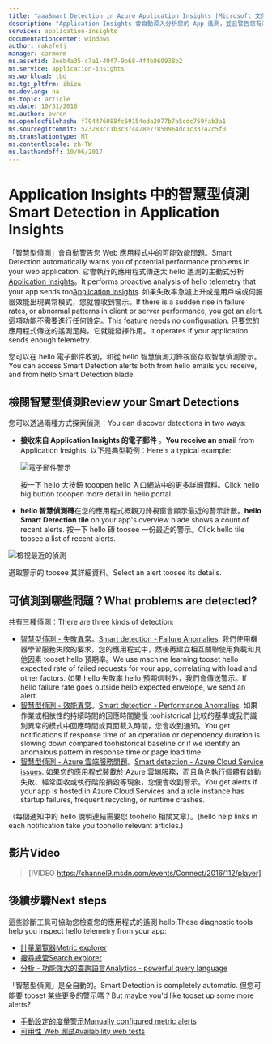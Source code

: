 ```yaml
---
title: "aaaSmart Detection in Azure Application Insights |Microsoft 文件"
description: "Application Insights 會自動深入分析您的 App 遙測，並且警告您有潛在的問題。"
services: application-insights
documentationcenter: windows
author: rakefetj
manager: carmonm
ms.assetid: 2eeb4a35-c7a1-49f7-9b68-4f4b860938b2
ms.service: application-insights
ms.workload: tbd
ms.tgt_pltfrm: ibiza
ms.devlang: na
ms.topic: article
ms.date: 10/31/2016
ms.author: bwren
ms.openlocfilehash: f794476088fc69154eda2077b7a5cdc769fab3a1
ms.sourcegitcommit: 523283cc1b3c37c428e77850964dc1c33742c5f0
ms.translationtype: MT
ms.contentlocale: zh-TW
ms.lasthandoff: 10/06/2017
---
```

# <a name="smart-detection-in-application-insights"></a><span data-ttu-id="442c0-103">Application Insights 中的智慧型偵測</span><span class="sxs-lookup"><span data-stu-id="442c0-103">Smart Detection in Application Insights</span></span>
 <span data-ttu-id="442c0-104">「智慧型偵測」會自動警告您 Web 應用程式中的可能效能問題。</span><span class="sxs-lookup"><span data-stu-id="442c0-104">Smart Detection automatically warns you of potential performance problems in your web application.</span></span> <span data-ttu-id="442c0-105">它會執行的應用程式傳送太 hello 遙測的主動式分析[Application Insights](app-insights-overview.md)。</span><span class="sxs-lookup"><span data-stu-id="442c0-105">It performs proactive analysis of hello telemetry that your app sends too[Application Insights](app-insights-overview.md).</span></span> <span data-ttu-id="442c0-106">如果失敗率急遽上升或是用戶端或伺服器效能出現異常模式，您就會收到警示。</span><span class="sxs-lookup"><span data-stu-id="442c0-106">If there is a sudden rise in failure rates, or abnormal patterns in client or server performance, you get an alert.</span></span> <span data-ttu-id="442c0-107">這項功能不需要進行任何設定。</span><span class="sxs-lookup"><span data-stu-id="442c0-107">This feature needs no configuration.</span></span> <span data-ttu-id="442c0-108">只要您的應用程式傳送的遙測足夠，它就能發揮作用。</span><span class="sxs-lookup"><span data-stu-id="442c0-108">It operates if your application sends enough telemetry.</span></span>

<span data-ttu-id="442c0-109">您可以在 hello 電子郵件收到，和從 hello 智慧偵測刀鋒視窗存取智慧偵測警示。</span><span class="sxs-lookup"><span data-stu-id="442c0-109">You can access Smart Detection alerts both from hello emails you receive, and from hello Smart Detection blade.</span></span>

## <a name="review-your-smart-detections"></a><span data-ttu-id="442c0-110">檢閱智慧型偵測</span><span class="sxs-lookup"><span data-stu-id="442c0-110">Review your Smart Detections</span></span>
<span data-ttu-id="442c0-111">您可以透過兩種方式探索偵測︰</span><span class="sxs-lookup"><span data-stu-id="442c0-111">You can discover detections in two ways:</span></span>

* <span data-ttu-id="442c0-112">**接收來自 Application Insights 的電子郵件** 。</span><span class="sxs-lookup"><span data-stu-id="442c0-112">**You receive an email** from Application Insights.</span></span> <span data-ttu-id="442c0-113">以下是典型範例︰</span><span class="sxs-lookup"><span data-stu-id="442c0-113">Here's a typical example:</span></span>
  
    ![電子郵件警示](./media/app-insights-proactive-diagnostics/03.png)
  
    <span data-ttu-id="442c0-115">按一下 hello 大按鈕 tooopen hello 入口網站中的更多詳細資料。</span><span class="sxs-lookup"><span data-stu-id="442c0-115">Click hello big button tooopen more detail in hello portal.</span></span>
* <span data-ttu-id="442c0-116">**hello 智慧偵測磚**在您的應用程式概觀刀鋒視窗會顯示最近的警示計數。</span><span class="sxs-lookup"><span data-stu-id="442c0-116">**hello Smart Detection tile** on your app's overview blade shows a count of recent alerts.</span></span> <span data-ttu-id="442c0-117">按一下 hello 磚 toosee 一份最近的警示。</span><span class="sxs-lookup"><span data-stu-id="442c0-117">Click hello tile toosee a list of recent alerts.</span></span>

![檢視最近的偵測](./media/app-insights-proactive-diagnostics/04.png)

<span data-ttu-id="442c0-119">選取警示的 toosee 其詳細資料。</span><span class="sxs-lookup"><span data-stu-id="442c0-119">Select an alert toosee its details.</span></span>

## <a name="what-problems-are-detected"></a><span data-ttu-id="442c0-120">可偵測到哪些問題？</span><span class="sxs-lookup"><span data-stu-id="442c0-120">What problems are detected?</span></span>
<span data-ttu-id="442c0-121">共有三種偵測︰</span><span class="sxs-lookup"><span data-stu-id="442c0-121">There are three kinds of detection:</span></span>

* <span data-ttu-id="442c0-122">[智慧型偵測 - 失敗異常](app-insights-proactive-failure-diagnostics.md)。</span><span class="sxs-lookup"><span data-stu-id="442c0-122">[Smart detection - Failure Anomalies](app-insights-proactive-failure-diagnostics.md).</span></span> <span data-ttu-id="442c0-123">我們使用機器學習服務失敗的要求，您的應用程式中，然後再建立相互關聯使用負載和其他因素 tooset hello 預期率。</span><span class="sxs-lookup"><span data-stu-id="442c0-123">We use machine learning tooset hello expected rate of failed requests for your app, correlating with load and other factors.</span></span> <span data-ttu-id="442c0-124">如果 hello 失敗率 hello 預期信封外，我們會傳送警示。</span><span class="sxs-lookup"><span data-stu-id="442c0-124">If hello failure rate goes outside hello expected envelope, we send an alert.</span></span>
* <span data-ttu-id="442c0-125">[智慧型偵測 - 效能異常](app-insights-proactive-performance-diagnostics.md)。</span><span class="sxs-lookup"><span data-stu-id="442c0-125">[Smart detection - Performance Anomalies](app-insights-proactive-performance-diagnostics.md).</span></span> <span data-ttu-id="442c0-126">如果作業或相依性的持續時間的回應時間變慢 toohistorical 比較的基準或我們識別異常的模式中回應時間或頁面載入時間，您會收到通知。</span><span class="sxs-lookup"><span data-stu-id="442c0-126">You get notifications if response time of an operation or dependency duration is slowing down compared toohistorical baseline or if we identify an anomalous pattern in response time or page load time.</span></span>   
* <span data-ttu-id="442c0-127">[智慧型偵測 - Azure 雲端服務問題](https://azure.microsoft.com/blog/proactive-notifications-on-cloud-service-issues-with-azure-diagnostics-and-application-insights/)。</span><span class="sxs-lookup"><span data-stu-id="442c0-127">[Smart detection - Azure Cloud Service issues](https://azure.microsoft.com/blog/proactive-notifications-on-cloud-service-issues-with-azure-diagnostics-and-application-insights/).</span></span> <span data-ttu-id="442c0-128">如果您的應用程式裝載於 Azure 雲端服務，而且角色執行個體有啟動失敗、經常回收或執行階段損毀等現象，您便會收到警示。</span><span class="sxs-lookup"><span data-stu-id="442c0-128">You get alerts if your app is hosted in Azure Cloud Services and a role instance has startup failures, frequent recycling, or runtime crashes.</span></span>

<span data-ttu-id="442c0-129">（每個通知中的 hello 說明連結需要您 toohello 相關文章）。</span><span class="sxs-lookup"><span data-stu-id="442c0-129">(hello help links in each notification take you toohello relevant articles.)</span></span>

## <a name="video"></a><span data-ttu-id="442c0-130">影片</span><span class="sxs-lookup"><span data-stu-id="442c0-130">Video</span></span>

> [!VIDEO https://channel9.msdn.com/events/Connect/2016/112/player]

## <a name="next-steps"></a><span data-ttu-id="442c0-131">後續步驟</span><span class="sxs-lookup"><span data-stu-id="442c0-131">Next steps</span></span>
<span data-ttu-id="442c0-132">這些診斷工具可協助您檢查您的應用程式的遙測 hello:</span><span class="sxs-lookup"><span data-stu-id="442c0-132">These diagnostic tools help you inspect hello telemetry from your app:</span></span>

* [<span data-ttu-id="442c0-133">計量瀏覽器</span><span class="sxs-lookup"><span data-stu-id="442c0-133">Metric explorer</span></span>](app-insights-metrics-explorer.md)
* [<span data-ttu-id="442c0-134">搜尋總管</span><span class="sxs-lookup"><span data-stu-id="442c0-134">Search explorer</span></span>](app-insights-diagnostic-search.md)
* [<span data-ttu-id="442c0-135">分析 - 功能強大的查詢語言</span><span class="sxs-lookup"><span data-stu-id="442c0-135">Analytics - powerful query language</span></span>](app-insights-analytics-tour.md)

<span data-ttu-id="442c0-136">「智慧型偵測」是全自動的。</span><span class="sxs-lookup"><span data-stu-id="442c0-136">Smart Detection is completely automatic.</span></span> <span data-ttu-id="442c0-137">但您可能要 tooset 某些更多的警示嗎？</span><span class="sxs-lookup"><span data-stu-id="442c0-137">But maybe you'd like tooset up some more alerts?</span></span>

* [<span data-ttu-id="442c0-138">手動設定的度量警示</span><span class="sxs-lookup"><span data-stu-id="442c0-138">Manually configured metric alerts</span></span>](app-insights-alerts.md)
* [<span data-ttu-id="442c0-139">可用性 Web 測試</span><span class="sxs-lookup"><span data-stu-id="442c0-139">Availability web tests</span></span>](app-insights-monitor-web-app-availability.md) 

